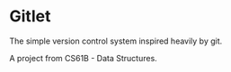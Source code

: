 # Gitlet

The simple version control system inspired heavily by git.

A project from CS61B - Data Structures.